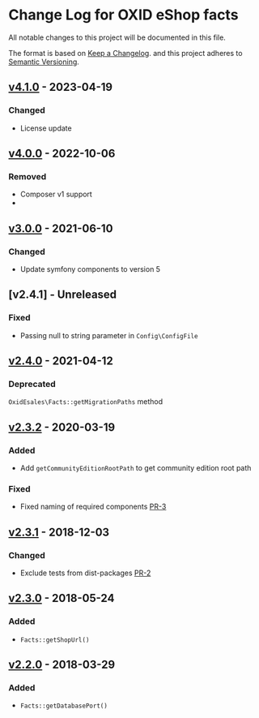 # Change Log for OXID eShop facts

All notable changes to this project will be documented in this file.

The format is based on [Keep a Changelog](http://keepachangelog.com/ ).
and this project adheres to [Semantic Versioning](http://semver.org/ ).

## [v4.1.0] - 2023-04-19

### Changed

- License update

## [v4.0.0] - 2022-10-06

### Removed
- Composer v1 support
- 
## [v3.0.0] - 2021-06-10

### Changed

- Update symfony components to version 5

## [v2.4.1] - Unreleased

### Fixed
- Passing null to string parameter in `Config\ConfigFile`

## [v2.4.0] - 2021-04-12

### Deprecated

`OxidEsales\Facts::getMigrationPaths` method

## [v2.3.2] - 2020-03-19

### Added

- Add `getCommunityEditionRootPath` to get community edition root path

### Fixed

- Fixed naming of required components [PR-3](https://github.com/OXID-eSales/oxideshop-facts/pull/3)

## [v2.3.1] - 2018-12-03

### Changed

- Exclude tests from dist-packages [PR-2](https://github.com/OXID-eSales/oxideshop-facts/pull/2)

## [v2.3.0] - 2018-05-24

### Added

- `Facts::getShopUrl()`

[v2.3.0]: https://github.com/OXID-eSales/oxideshop-facts/compare/v2.2.0...v2.3.0

## [v2.2.0] - 2018-03-29

### Added

- `Facts::getDatabasePort()`

[v4.1.0]: https://github.com/OXID-eSales/oxideshop-facts/compare/v4.0.0...v4.1.0
[v4.0.0]: https://github.com/OXID-eSales/oxideshop-facts/compare/v3.0.0...v4.0.0
[v3.0.0]: https://github.com/OXID-eSales/oxideshop-facts/compare/v2.4.0...v3.0.0
[v2.4.0]: https://github.com/OXID-eSales/oxideshop-facts/compare/v2.3.2...v2.4.0
[v2.3.2]: https://github.com/OXID-eSales/oxideshop-facts/compare/v2.3.1...v2.3.2
[v2.3.1]: https://github.com/OXID-eSales/oxideshop-facts/compare/v2.3.0...v2.3.1
[v2.3.0]: https://github.com/OXID-eSales/oxideshop-facts/compare/v2.2.0...v2.3.0
[v2.2.0]: https://github.com/OXID-eSales/oxideshop-facts/compare/v2.1.0...v2.2.0
